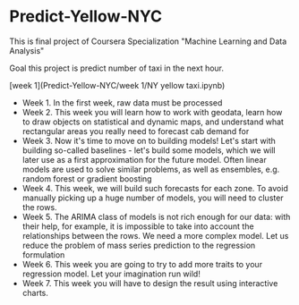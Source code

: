 # Predict-Yellow-NYC
This is final project of Coursera Specialization "Machine Learning and Data Analysis"

Goal this project is predict number of taxi in the next hour.

[week 1](Predict-Yellow-NYC/week 1/NY yellow taxi.ipynb)


- Week 1. In the first week, raw data must be processed
- Week 2. This week you will learn how to work with geodata, learn how to draw objects on statistical and dynamic maps, and understand what rectangular areas you really need to forecast cab demand for
- Week 3. Now it's time to move on to building models! Let's start with building so-called baselines - let's build some models, which we will later use as a first approximation for the future model. Often linear models are used to solve similar problems, as well as ensembles, e.g. random forest or gradient boosting
- Week 4. This week, we will build such forecasts for each zone. To avoid manually picking up a huge number of models, you will need to cluster the rows.
- Week 5. The ARIMA class of models is not rich enough for our data: with their help, for example, it is impossible to take into account the relationships between the rows. We need a more complex model. Let us reduce the problem of mass series prediction to the regression formulation
- Week 6. This week you are going to try to add more traits to your regression model. Let your imagination run wild!
- Week 7. This week you will have to design the result using interactive charts.
